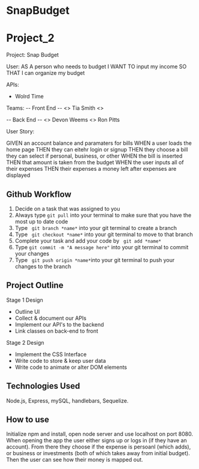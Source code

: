 # SnapBudget
# Project_2

Project: Snap Budget

User: 
AS A person who needs to budget
I WANT TO input my income 
SO THAT I can organize my budget

APIs:
- Wolrd Time


Teams:
-- Front End --
<> Tia Smith
<> 

-- Back End --
<> Devon Weems 
<> Ron Pitts

User Story: 

<mvp>
GIVEN an account balance and paramaters for bills 
WHEN a user loads the home page
THEN they can eitehr login or signup 
THEN they choose a bill they can select if personal, business, or other 
WHEN the bill is inserted 
THEN that amount is taken from the budget 
WHEN the user inputs all of their expenses 
THEN their expenses a money left after expenses are displayed 
</mvp>



## Github Workflow

1. Decide on a task that was assigned to you
2. Always type ``` git pull ``` into your terminal to make sure that you have the most up to date code
3. Type ``` git branch *name*``` into your git terminal to create a branch
4. Type ``` git checkout *name*``` into your git terminal to move to that branch
5. Complete your task and add your code by ``` git add *name*``` 
6. Type ``` git commit -m "A message here" ``` into your git terminal to commit your changes
7. Type ``` git push origin *name*```into your git terminal to push your changes to the branch 


## Project Outline

Stage 1 Design
- Outline UI 
- Collect & document our APIs 
- Implement our API's to the backend
- Link classes on back-end to front 


Stage 2 Design
- Implement the CSS Interface
- Write code to store & keep user data 
- Write code to animate or alter DOM elements


## Technologies Used
Node.js, Express, mySQL, handlebars, Sequelize.

## How to use
Initialize npm and install, open node server and use localhost on port 8080.
When opening the app the user either signs up or logs in (if they have an account). From there they choose if the expense is persoanl (which adds), or business or investments (both of which takes away from initial budget). Then the user can see how their money is mapped out. 
